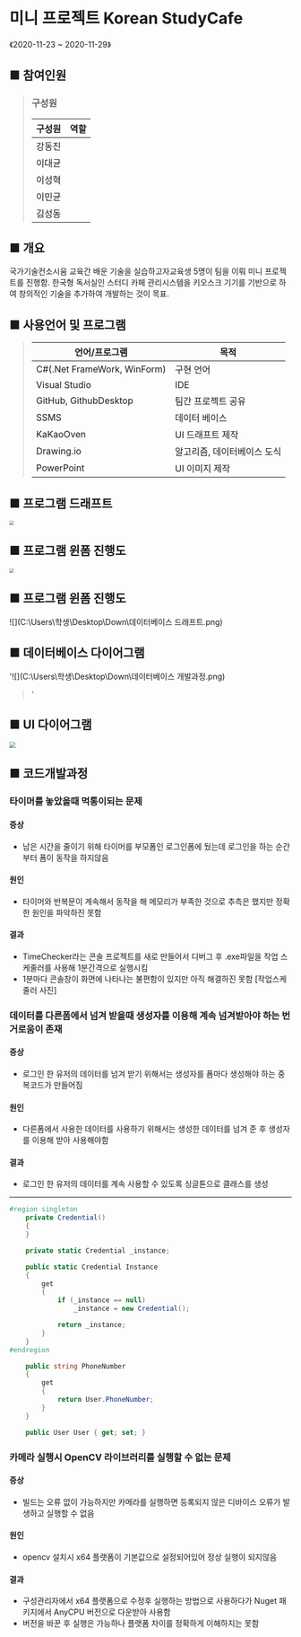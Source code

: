 미니 프로젝트 Korean StudyCafe
===========================

《2020-11-23 ~ 2020-11-29》

## ■ 참여인원

>### 구성원
>
>| 구성원 | 역할 |
>| :----: | :--: |
>| 강동진 |      |
>| 이대균 |      |
>| 이성혁 |      |
>| 이민균 |      |
>| 김성동 |      |



## ■ 개요

국가기술컨소시움 교육간 배운 기술을 실습하고자교육생 5명이 팀을 이뤄 미니 프로젝트를 진행함. 한국형 독서실인 스터디 카페 관리시스템을 키오스크 기기를 기반으로 하여 창의적인 기술을 추가하여 개발하는 것이 목표. 





## ■ 사용언어 및 프로그램 



>| 언어/프로그램               | 목적                        |
>| --------------------------- | --------------------------- |
>| C#(.Net FrameWork, WinForm) | 구현 언어                   |
>| Visual Studio               | IDE                         |
>| GitHub, GithubDesktop       | 팀간 프로젝트 공유          |
>| SSMS                        | 데이터 베이스               |
>| KaKaoOven                   | UI 드래프트 제작            |
>| Drawing.io                  | 알고리즘, 데이터베이스 도식 |
>| PowerPoint                  | UI 이미지 제작              |



## ■ 프로그램 드래프트 

<img src="C:\Users\학생\Desktop\Down\Oven.png" style="zoom:50%;" />

## ■ **프로그램** **윈폼** 진행도

<img src="C:\Users\학생\Desktop\Down\프로그램 진행도.png" style="zoom:50%;" />

>



## ■ **프로그램** **윈폼** 진행도

![](C:\Users\학생\Desktop\Down\데이터베이스 드래프트.png)



## ■ 데이터베이스 다이어그램

'![](C:\Users\학생\Desktop\Down\데이터베이스 개발과정.png)

> '

## ■ UI 다이어그램

<img src="C:\Users\학생\Desktop\Down\UI개발과정.png" style="zoom: 67%;" />

## ■ 코드개발과정



### 타이머를 놓았을때 먹통이되는 문제

#### 증상

- 남은 시간을 줄이기 위해 타이머를 부모폼인 로그인폼에 뒀는데 로그인을 하는 순간부터 폼이 동작을 하지않음

#### 원인

- 타이머와 반복문이 계속해서 동작을 해 메모리가 부족한 것으로 추측은 했지만 정확한 원인을 파악하진 못함

#### 결과

- TimeChecker라는 콘솔 프로젝트를 새로 만들어서 디버그 후 .exe파일을 작업 스케줄러를 사용해 1분간격으로 실행시킴
- 1분마다 콘솔창이 화면에 나타나는 불편함이 있지만 아직 해결하진 못함
  [작업스케줄러 사진]



### 데이터를 다른폼에서 넘겨 받을때 생성자를 이용해 계속 넘겨받아야 하는 번거로움이 존재

#### 증상

- 로그인 한 유저의 데이터를 넘겨 받기 위해서는 생성자를 폼마다 생성해야 하는 중복코드가 만들어짐

#### 원인

- 다른폼에서 사용한 데이터를 사용하기 위해서는 생성한 데이터를 넘겨 준 후 생성자를 이용해 받아 사용해야함


#### 결과

- 로그인 한 유저의 데이터를 계속 사용할 수 있도록 싱글톤으로 클래스를 생성

---

```csharp
#region singleton
    private Credential()
    {
    }

    private static Credential _instance;

    public static Credential Instance
    {
        get
        {
            if (_instance == null)
                _instance = new Credential();

            return _instance;
        }
    }
#endregion

    public string PhoneNumber
    {
        get
        {
            return User.PhoneNumber;
        }
    }

    public User User { get; set; }
```



### 카메라 실행시 OpenCV 라이브러리를 실행할 수 없는 문제

#### 증상

- 빌드는 오류 없이 가능하지만 카메라를 실행하면 등록되지 않은 디바이스 오류가 발생하고 실행할 수 없음

#### 원인

- opencv 설치시 x64 플랫폼이 기본값으로 설정되어있어 정상 실행이 되지않음

#### 결과

- 구성관리자에서 x64 플랫폼으로 수정후 실행하는 방법으로 사용하다가 Nuget 패키지에서 AnyCPU 버전으로 다운받아 사용함
- 버전을 바꾼 후 실행은 가능하나 플랫폼 차이를 정확하게 이해하지는 못함 